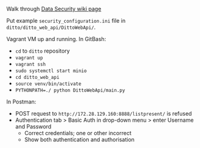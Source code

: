 Walk through [Data Security wiki page](https://github.com/ukaea/ditto/wiki/Data-Security)

Put example `security_configuration.ini` file in `ditto/ditto_web_api/DittoWebApi/`.

Vagrant VM up and running. In GitBash:
* `cd` to `ditto` repository
* `vagrant up`
* `vagrant ssh`
* `sudo systemctl start minio`
* `cd ditto_web_api`
* `source venv/bin/activate`
* `PYTHONPATH=./ python DittoWebApi/main.py`

In Postman:
* POST request to `http://172.28.129.160:8888/listpresent/` is refused
* Authentication tab > Basic Auth in drop-down menu > enter Username and Password
  - Correct credentials; one or other incorrect
  - Show both authentication and authorisation
